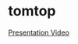 # tomtop

[Presentation Video](https://drive.google.com/file/d/1Tl-wwc60W8w8S_q8MGUU5YwOIF3IaGrI/view?usp=sharing)
